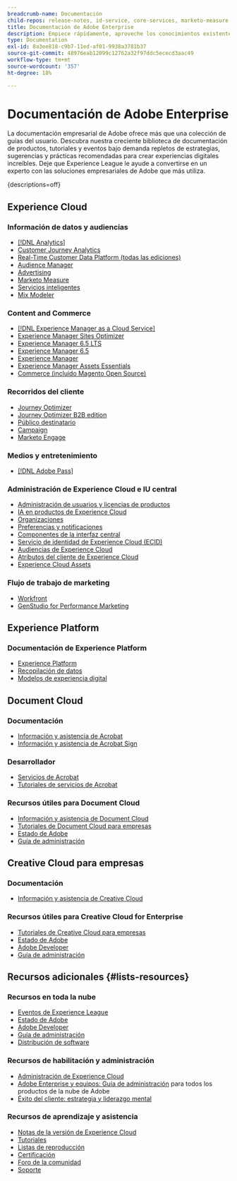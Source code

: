 ```yaml
---
breadcrumb-name: Documentación
child-repos: release-notes, id-service, core-services, marketo-measure, deliverability-learn, dynamic-media-developer-resources, dynamic-media-classic, journeys
title: Documentación de Adobe Enterprise
description: Empiece rápidamente, aproveche los conocimientos existentes y conviértase en experto con su software de Adobe leyendo la documentación empresarial de Adobe. Acceda a nuestras guías, tutoriales, listas de reproducción y notas de la versión para las soluciones de Adobe Enterprise en Experience Cloud, Experience Platform, Document Cloud y Creative Cloud para empresas.
type: Documentation
exl-id: 8a3ee818-c9b7-11ed-af01-9938a3781b37
source-git-commit: 48976eab12099c12762a32f97ddc5ececd3aac49
workflow-type: tm+mt
source-wordcount: '357'
ht-degree: 18%

---
```



# Documentación de Adobe Enterprise

La documentación empresarial de Adobe ofrece más que una colección de guías del usuario. Descubra nuestra creciente biblioteca de documentación de productos, tutoriales y eventos bajo demanda repletos de estrategias, sugerencias y prácticas recomendadas para crear experiencias digitales increíbles. Deje que Experience League le ayude a convertirse en un experto con las soluciones empresariales de Adobe que más utiliza.

{descriptions=off}

## Experience Cloud

### Información de datos y audiencias

+ [[!DNL Analytics]](analytics.md)
+ [Customer Journey Analytics](customer-journey-analytics.md)
+ [Real-Time Customer Data Platform (todas las ediciones)](real-time-customer-data-platform.md)
+ [Audience Manager](audience-manager.md)
+ [Advertising](advertising.md)
+ [Marketo Measure](marketo-measure.md)
+ [Servicios inteligentes](intelligent-services.md)
+ [Mix Modeler](mix-modeler.md)

### Content and Commerce

+ [[!DNL Experience Manager as a Cloud Service]](experience-manager-cloud-service.md)
+ [Experience Manager Sites Optimizer](https://experienceleague.adobe.com/es/docs/experience-manager-sites-optimizer/content/home)
+ [Experience Manager 6.5 LTS](experience-manager-65-lts.md)
+ [Experience Manager 6.5](experience-manager-65.md)
+ [Experience Manager ](experience-manager-release-information#/help/using/aem-previous-versions.md)
+ [Experience Manager Assets Essentials](experience-manager-assets-essentials#help)
+ [Commerce (incluido Magento Open Source)](commerce.md)

### Recorridos del cliente

+ [Journey Optimizer](journey-optimizer.md)
+ [Journey Optimizer B2B edition](journey-optimizer-b2b.md)
+ [Público destinatario](target.md)
+ [Campaign](campaign.md)
+ [Marketo Engage](marketo-engage.md)

### Medios y entretenimiento

+ [[!DNL Adobe Pass]](pass.md)

### Administración de Experience Cloud e IU central

+ [Administración de usuarios y licencias de productos](core-services#/help/interface/administration/admin-console.md)
+ [IA en productos de Experience Cloud](core-services#/help/interface/features/generative-ai.md)
+ [Organizaciones](core-services#/help/interface/administration/organizations.md)
+ [Preferencias y notificaciones](core-services#/help/interface/features/account-preferences.md)
+ [Componentes de la interfaz central](core-services#interface)
+ [Servicio de identidad de Experience Cloud (ECID)](id-service#using)
+ [Audiencias de Experience Cloud](core-services#/help/interface/services/audiences/overview.md)
+ [Atributos del cliente de Experience Cloud](core-services#/help/interface/services/customer-attributes/attributes.md)
+ [Experience Cloud Assets](core-services#/help/interface/services/assets/experience-cloud-assets.md)

### Flujo de trabajo de marketing

+ [Workfront](workfront.md)
+ [GenStudio for Performance Marketing](genstudio-for-performance-marketing.md)

<!--
+ [Workfront Tutorials](workfront-learn#tutorials-workfront)
-->

## Experience Platform

### Documentación de Experience Platform

+ [Experience Platform](experience-platform.md)
+ [Recopilación de datos](data-collection.md)
+ [Modelos de experiencia digital](blueprints-learn#architecture)

## Document Cloud

### Documentación

+ [Información y asistencia de Acrobat](https://helpx.adobe.com/es/support/acrobat.html)
+ [Información y asistencia de Acrobat Sign](https://helpx.adobe.com/es/support/sign.html)

### Desarrollador

+ [Servicios de Acrobat](https://developer.adobe.com/document-services/docs/overview/)
+ [Tutoriales de servicios de Acrobat](acrobat-services-learn#tutorials)

### Recursos útiles para Document Cloud

+ [Información y asistencia de Document Cloud](https://helpx.adobe.com/es/support/document-cloud.html)
+ [Tutoriales de Document Cloud para empresas](https://experienceleague.adobe.com/docs/home-tutorials.html?lang=es#document-cloud-tutorials)
+ [Estado de Adobe](https://status.adobe.com/)
+ [Guía de administración](https://helpx.adobe.com/es/enterprise/admin-guide.html)

## Creative Cloud para empresas

### Documentación

+ [Información y asistencia de Creative Cloud](https://helpx.adobe.com/es/support/creative-cloud.html)

### Recursos útiles para Creative Cloud for Enterprise

+ [Tutoriales de Creative Cloud para empresas](creative-cloud-enterprise-learn#cce-learning-hub)
+ [Estado de Adobe](https://status.adobe.com/)
+ [Adobe Developer](https://developer.adobe.com/)
+ [Guía de administración](https://helpx.adobe.com/es/enterprise/admin-guide.html)

## Recursos adicionales {#lists-resources}

### Recursos en toda la nube

+ [Eventos de Experience League](https://experienceleague.adobe.com/docs/release-notes/experience-cloud/current.html?lang=es#events)
+ [Estado de Adobe](https://status.adobe.com/)
+ [Adobe Developer](https://developer.adobe.com/)
+ [Guía de administración](https://helpx.adobe.com/es/enterprise/admin-guide.html)
+ [Distribución de software](experience-cloud#software-distribution)

### Recursos de habilitación y administración

+ [Administración de Experience Cloud](core-services#/help/interface/administration/admin-tool-experience-cloud.md)
+ [Adobe Enterprise y equipos: Guía de administración](https://helpx.adobe.com/es/enterprise/managing/user-guide.html) para todos los productos de la nube de Adobe
+ [Éxito del cliente: estrategia y liderazgo mental](customer-success#customer-success)

### Recursos de aprendizaje y asistencia

+ [Notas de la versión de Experience Cloud](release-notes#experience-cloud)
+ [Tutoriales](home-tutorials.md)
+ [Listas de reproducción](https://experienceleague.adobe.com/es/playlists)
+ [Certificación](certification#program)
+ [Foro de la comunidad](https://experienceleaguecommunities.adobe.com)
+ [Soporte](https://experienceleague.adobe.com/es?support-solution=General&support-tab=home&lang=es#support)

<!--
+ [Events](events.md)
-->
